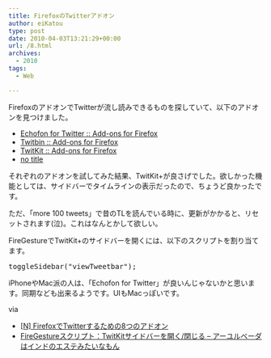 ```yaml
---
title: FirefoxのTwitterアドオン
author: eiKatou
type: post
date: 2010-04-03T13:21:29+00:00
url: /8.html
archives:
  - 2010
tags:
  - Web

---
```

<div class="section">
  <p>
    FirefoxのアドオンでTwitterが流し読みできるものを探していて、以下のアドオンを見つけました。
  </p>
  
  <ul>
    <li>
      <a href="https://addons.mozilla.org/en-US/firefox/addon/5081" target="_blank">Echofon for Twitter :: Add-ons for Firefox</a>
    </li>
    <li>
      <a href="https://addons.mozilla.org/en-US/firefox/addon/7631" target="_blank">Twitbin :: Add-ons for Firefox</a>
    </li>
    <li>
      <a href="https://addons.mozilla.org/en-US/firefox/addon/6845" target="_blank">TwitKit :: Add-ons for Firefox</a>
    </li>
    <li>
      <a href="https://addons.mozilla.org/ja/firefox/addon/68161" target="_blank">no title</a>
    </li>
  </ul>
  
  <p>
    それぞれのアドオンを試してみた結果、TwitKit+が良さげでした。欲しかった機能としては、サイドバーでタイムラインの表示だったので、ちょうど良かったです。
  </p>
  
  <p>
    ただ、「more 100 tweets」で昔のTLを読んでいる時に、更新がかかると、リセットされます(泣)。これはなんとかして欲しい。
  </p>
  
  <p>
    FireGestureでTwitKit+のサイドバーを開くには、以下のスクリプトを割り当てます。
  </p>
  
  <pre class="syntax-highlight">
toggleSidebar(<span class="synConstant">&#34;viewTweetbar&#34;</span>);
</pre>
  
  <p>
    iPhoneやMac派の人は、「Echofon for Twitter」が良いんじゃないかと思います。同期なども出来るようです。UIもMacっぽいです。
  </p>
  
  <p>
    via
  </p>
  
  <ul>
    <li>
      <a href="http://netafull.net/firefox-addon/031179.html" target="_blank">&#91;N&#93; FirefoxでTwitterするための8つのアドオン</a>
    </li>
    <li>
      <a href="http://d.hatena.ne.jp/shom5w/20081021/1224590333" target="_blank">FireGestureスクリプト：TwitKitサイドバーを開く/閉じる &#8211; アーユルベーダはインドのエステみたいなもん</a>
    </li>
  </ul>
</div>
